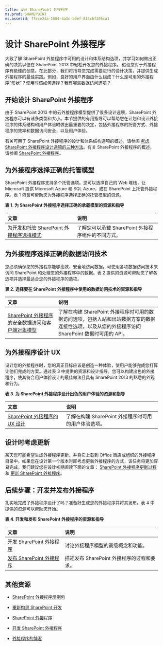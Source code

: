 ```yaml
---
title: 设计 SharePoint 外接程序
ms.prod: SHAREPOINT
ms.assetid: f7ece24a-1684-4a3c-b9ef-814cbf206ca1
---
```



# 设计 SharePoint 外接程序
大致了解 SharePoint 外接程序中可用的设计和体系结构选项，并学习如何做出正确的决策以便在 SharePoint 2013 中轻松开发您的外接程序。
假设您对于外接程序有绝佳的创意。在此部分，我们将指导您完成需要进行的设计决策，并提供生成外接程序的最佳实践。例如，良好的用户界面由什么组成？什么是可用的外接程序"形状"？使用时该如何选择？我有哪些数据访问选项？ 
  
    
    


## 开始设计 SharePoint 外接程序
<a name="SP15Design_Startdesigning"> </a>

由于 SharePoint 2013 中的云外接程序模型提供了很多设计选项，SharePoint 外接程序可以有诸多类型和大小。本节提供的有用指导可以帮助您在计划和设计外接程序的体系结构和用户体验时做出最重要的决定，包括外接程序的托管方式、外接程序的效率和数据访问安全，以及用户体验。
  
    
    
有关可用于 SharePoint 外接程序的设计和体系结构选项的概述，请参阅 [考虑 SharePoint 外接程序设计选项的三种方法](three-ways-to-think-about-design-options-for-sharepoint-add-ins.md)。有关 SharePoint 外接程序的概述，请参阅  [SharePoint 外接程序](sharepoint-add-ins.md)。
  
    
    

## 为外接程序选择正确的托管模型
<a name="SP15Design_Hostingmodel"> </a>

SharePoint 外接程序支持多个托管选项。您可以选择自己的 Web 堆栈，让 Microsoft 提供 Microsoft Azure 和 SQL Azure，或在 SharePoint 上托管外接程序。表 1 包含可帮助您为外接程序选择正确的托管模型的资源。
  
    
    

**表 1. 为 SharePoint 外接程序选择正确的承载模型的资源和指导**


|**文章**|**说明**|
|:-----|:-----|
| [为开发和托管 SharePoint 外接程序选择模式](choose-patterns-for-developing-and-hosting-your-sharepoint-add-in.md) <br/> |了解您可以承载 SharePoint 外接程序组件的不同方式。  <br/> |
   

## 为外接程序选择正确的数据访问技术
<a name="SP15Design_Dataaccess"> </a>

您必须确保您的外接程序能够高效、安全地访问数据。可使用各项数据访问技术来访问 SharePoint 和处理您的外接程序中的数据。表 2 提供的资源可帮助您了解各选项并选择最适合您的外接程序的选项。 
  
    
    

**表 2. 选择要在 SharePoint 外接程序中使用的数据访问技术的资源和指导**


|**文章**|**说明**|
|:-----|:-----|
| [SharePoint 外接程序的安全数据访问和客户端对象模型](secure-data-access-and-client-object-models-for-sharepoint-add-ins.md) <br/> | 了解在构建 SharePoint 外接程序时可用的数据访问选项，包括入站和出站数据方案的数据连接性选项，以及从您的外接程序访问 SharePoint 数据时可用的 API。 <br/> |
   

## 为外接程序设计 UX
<a name="SP15Design_UX"> </a>

设计您的外接程序时，您的真正目标应该是创造一种体验，使用户能够完成您打算让他们完成的方案。通过表 3 中提供的资源和设计指导，您可以构建出色的外接程序，使其符合用户体验设计的最佳做法且具有 SharePoint 2013 的熟悉的外观和行为。
  
    
    

**表 3. 为 SharePoint 外接程序设计出色的用户体验的资源和指导**


|**文章**|**说明**|
|:-----|:-----|
| [SharePoint 外接程序的 UX 设计](ux-design-for-sharepoint-add-ins.md) <br/> |了解在构建 SharePoint 外接程序时可用的用户体验选项。  <br/> |
   

## 设计时考虑更新
<a name="Upgrade"> </a>

某天您可能希望生成外接程序更新，并将它上载到 Office 商店或组织的外接程序目录中。如果您在设计第一个版本时即考虑更新外接程序的方式，该任务将更加容易完成。我们建议您在设计初期阅读下面的文章： [SharePoint 外接程序更新过程](sharepoint-add-ins-update-process.md)和 [更新 SharePoint 外接程序](update-sharepoint-add-ins.md)。 
  
    
    

## 后续步骤：开发并发布外接程序
<a name="SP15Design_Next"> </a>

扎实地完成了外接程序设计了吗？准备好生成您的外接程序并将其发布。表 4 中提供的资源可以帮助您开始。
  
    
    

**表 4. 开发和发布 SharePoint 外接程序的资源和指导**


|**文章**|**说明**|
|:-----|:-----|
| [开发 SharePoint 外接程序](develop-sharepoint-add-ins.md) <br/> |讨论外接程序模型的高级概念和功能。  <br/> |
| [发布 SharePoint 外接程序](publish-sharepoint-add-ins.md) <br/> |描述发布 SharePoint 外接程序的过程和要求。  <br/> |
   

## 其他资源
<a name="SP15Design_AddRes"> </a>


-  [SharePoint 外接程序示例包](http://code.msdn.microsoft.com/office/Apps-for-SharePoint-sample-64c80184)
    
  
-  [重新构思 SharePoint 开发](http://msdn.microsoft.com/zh-cn/office/apps/dn133840)
    
  
-  [SharePoint 外接程序](sharepoint-add-ins.md)
    
  
-  [开发 SharePoint 外接程序](develop-sharepoint-add-ins.md)
    
  
-  [外接程序的博客](http://blogs.msdn.com/b/spoffapps)
    
  

